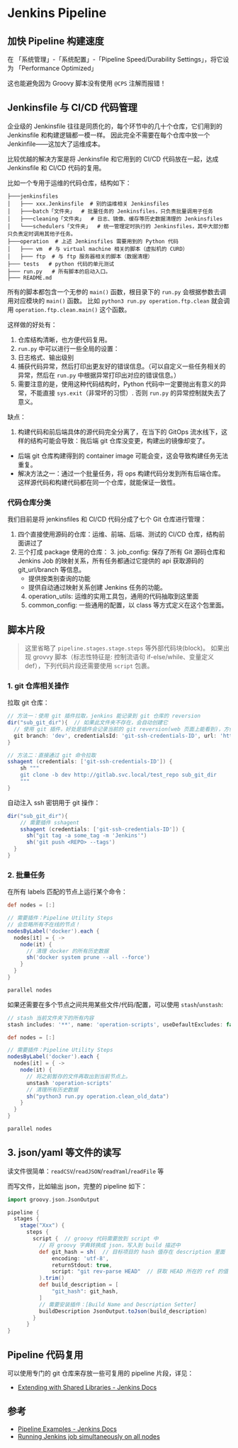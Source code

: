 # Jenkins Pipeline


## 加快 Pipeline 构建速度

在 「系统管理」-「系统配置」-「Pipeline Speed/Durability Settings」，将它设为 「Performance Optimized」

这也能避免因为 Groovy 脚本没有使用 `@CPS` 注解而报错！


## Jenkinsfile 与 CI/CD 代码管理

企业级的 Jenkinsfile 往往是同质化的，每个环节中的几十个仓库，它们用到的 Jenkinsfile 和构建逻辑都一模一样。
因此完全不需要在每个仓库中放一个 Jenkinfile——这加大了运维成本。

比较优越的解决方案是将 Jenkinsfile 和它用到的 CI/CD 代码放在一起，达成 Jenkinsfile 和 CI/CD 代码的复用。

比如一个专用于运维的代码仓库，结构如下：

```tree
├───jenkinsfiles
│   ├─── xxx.Jenkinsfile  # 别的运维相关 Jenkinsfiles
│   ├───batch「文件夹」  # 批量任务的 Jenkinsfiles，只负责批量调用子任务
│   ├───cleaning「文件夹」  # 日志、镜像、缓存等历史数据清理的 Jenkinsfiles
│   └───schedulers「文件夹」  # 统一管理定时执行的 Jenkinsfiles，其中大部分都只负责定时调用其他子任务。
├───operation  # 上述 Jenkinsfiles 需要用到的 Python 代码
│   ├─── vm  # 与 virtual machine 相关的脚本（虚拟机的 CURD）
│   ├─── ftp  # 与 ftp 服务器相关的脚本（数据清理）
├─── tests   # python 代码的单元测试
├─── run.py   # 所有脚本的启动入口。
├─── README.md
```

所有的脚本都包含一个无参的 `main()` 函数，根目录下的 `run.py` 会根据参数去调用对应模块的 `main()` 函数。
比如 `python3 run.py operation.ftp.clean` 就会调用 `operation.ftp.clean.main()` 这个函数。

这样做的好处有：

1. 仓库结构清晰，也方便代码复用。
2. `run.py` 中可以进行一些全局的设置：
  1. 日志格式、输出级别
  2. 捕获代码异常，然后打印出更友好的错误信息。（可以自定义一些任务相关的异常，然后在 `run.py` 中根据异常打印出对应的错误信息。）
  3. 需要注意的是，使用这种代码结构时，Python 代码中一定要抛出有意义的异常，不能直接 `sys.exit`（非常坏的习惯）. 否则 `run.py` 的异常控制就失去了意义。


缺点：

1. 构建代码和前后端具体的源代码完全分离了，在当下的 GitOps 流水线下，这样的结构可能会导致：我后端 git 仓库没变更，构建出的镜像却变了。
  - 后端 git 仓库构建得到的 container image 可能会变，这会导致构建任务无法重复。
  - 解决方法之一：通过一个批量任务，将 ops 构建代码分发到所有后端仓库。这样源代码和构建代码都在同一个仓库，就能保证一致性。



### 代码仓库分类

我们目前是将 jenkinsfiles 和 CI/CD 代码分成了七个 Git 仓库进行管理：

1. 四个直接使用源码的仓库：运维、前端、后端、测试的 CI/CD 仓库，结构前面讲过了
1. 三个打成 package 使用的仓库：
   3. job_config: 保存了所有 Git 源码仓库和 Jenkins Job 的映射关系，所有任务都通过它提供的 api 获取源码的 git_url/branch 等信息。
      - 提供按类别查询的功能
      - 提供自动通过映射关系创建 Jenkins 任务的功能。
   4. operation_utils: 运维的实用工具包，通用的代码抽取到这里面 
   6. common_config: 一些通用的配置，以 class 等方式定义在这个包里面。


## 脚本片段

>这里省略了 `pipeline.stages.stage.steps` 等外部代码块(block)。
如果出现 grovvy 脚本（标志性特征是: 控制流语句 if-else/while、变量定义 def），下列代码片段还需要使用 `script` 包裹。


### 1. git 仓库相关操作

拉取 git 仓库：
```groovy
// 方法一：使用 git 插件拉取，jenkins 能记录到 git 仓库的 reversion
dir("sub_git_dir"){  // 如果此文件夹不存在，会自动创建它
  // 使用 git 插件，好处是插件会记录当前的 git reversion(web 页面上能看到)，方便排查。
  git branch: 'dev', credentialsId: 'git-ssh-credentials-ID', url: 'http://gitlab.svc.local/test_repo'
}

// 方法二：直接通过 git 命令拉取
sshagent (credentials: ['git-ssh-credentials-ID']) {
    sh """
    git clone -b dev http://gitlab.svc.local/test_repo sub_git_dir
    """
}
```

自动注入 ssh 密钥用于 git 操作：

```groovy
dir("sub_git_dir"){
    // 需要插件 sshagent
    sshagent (credentials: ['git-ssh-credentials-ID']) {
      sh("git tag -a some_tag -m 'Jenkins'")
      sh('git push <REPO> --tags')
  }
}
```

### 2. 批量任务

在所有 labels 匹配的节点上运行某个命令：

```groovy
def nodes = [:]

// 需要插件：Pipeline Utility Steps
// 会忽略所有不在线的节点！
nodesByLabel('docker').each {
  nodes[it] = { ->
    node(it) {
      // 清理 docker 的所有历史数据
      sh('docker system prune --all --force')
    }
  }
}

parallel nodes
```

如果还需要在多个节点之间共用某些文件/代码/配置，可以使用 `stash`/`unstash`:

```groovy
// stash 当前文件夹下的所有内容
stash includes: '**', name: 'operation-scripts', useDefaultExcludes: false

def nodes = [:]

// 需要插件：Pipeline Utility Steps
nodesByLabel('docker').each {
  nodes[it] = { ->
    node(it) {
      // 将之前暂存的文件再取出到当前节点上。
      unstash 'operation-scripts'
      // 清理所有历史数据
      sh("python3 run.py operation.clean_old_data")
    }
  }
}

parallel nodes
```

## 3. json/yaml 等文件的读写

读文件很简单：`readCSV`/`readJSON`/`readYaml`/`readFile` 等

而写文件，比如输出 json，完整的 pipeline 如下：

```groovy
import groovy.json.JsonOutput

pipeline {
  stages {
    stage("Xxx") {
      steps {
        script {  // groovy 代码需要放到 script 中
          // 将 groovy 字典转换成 json，写入到 build 描述中
          def git_hash = sh(  // 目标项目的 hash 值存在 description 里面
              encoding: 'utf-8',
              returnStdout: true,
              script: "git rev-parse HEAD"  // 获取 HEAD 所在的 ref 的值
          ).trim()
          def build_description = [
              "git_hash": git_hash,
          ]
          // 需要安装插件：[Build Name and Description Setter]
          buildDescription JsonOutput.toJson(build_description)
        }
      }
}
```

## Pipeline 代码复用

可以使用专门的 git 仓库来存放一些可复用的 pipeline 片段，详见：

- [Extending with Shared Libraries - Jenkins Docs](https://www.jenkins.io/doc/book/pipeline/shared-libraries/)


## 参考

- [Pipeline Examples - Jenkins Docs](https://jenkins.io/doc/pipeline/examples)
- [Running Jenkins job simultaneously on all nodes](https://stackoverflow.com/questions/17286614/running-jenkins-job-simultaneously-on-all-nodes#answer-61692506)
